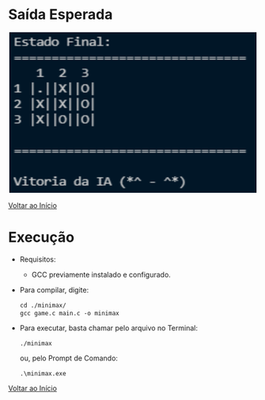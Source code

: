 # Saída Esperada
<p align="center">
    <img width="500" height="325" src="https://github.com/paodealho404/ai/blob/main/minimax/saida.png">
  </p>

[Voltar ao Início](https://github.com/paodealho404/ai/)
# Execução
  - Requisitos:
    - GCC previamente instalado e configurado.
  - Para compilar, digite:
  
        cd ./minimax/
        gcc game.c main.c -o minimax
  - Para executar, basta chamar pelo arquivo no Terminal:
  
        ./minimax
    ou, pelo Prompt de Comando:

        .\minimax.exe

[Voltar ao Início](https://github.com/paodealho404/ai/)
